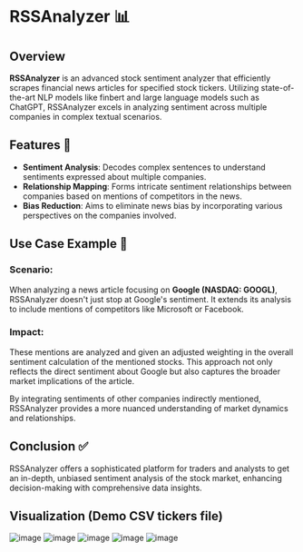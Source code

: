 # **RSSAnalyzer** 📊
## Overview

**RSSAnalyzer** is an advanced stock sentiment analyzer that efficiently scrapes financial news articles for specified stock tickers. Utilizing state-of-the-art NLP models like finbert and large language models such as ChatGPT, RSSAnalyzer excels in analyzing sentiment across multiple companies in complex textual scenarios.

## Features 🌟
- **Sentiment Analysis**: Decodes complex sentences to understand sentiments expressed about multiple companies.
- **Relationship Mapping**: Forms intricate sentiment relationships between companies based on mentions of competitors in the news.
- **Bias Reduction**: Aims to eliminate news bias by incorporating various perspectives on the companies involved.

## Use Case Example 📝
### Scenario:
When analyzing a news article focusing on **Google (NASDAQ: GOOGL)**, RSSAnalyzer doesn't just stop at Google's sentiment. It extends its analysis to include mentions of competitors like Microsoft or Facebook.

### Impact:
These mentions are analyzed and given an adjusted weighting in the overall sentiment calculation of the mentioned stocks. This approach not only reflects the direct sentiment about Google but also captures the broader market implications of the article.

By integrating sentiments of other companies indirectly mentioned, RSSAnalyzer provides a more nuanced understanding of market dynamics and relationships.

## Conclusion ✅
RSSAnalyzer offers a sophisticated platform for traders and analysts to get an in-depth, unbiased sentiment analysis of the stock market, enhancing decision-making with comprehensive data insights.


## Visualization (Demo CSV tickers file)
![image](https://github.com/lzhang4672/RSSAnalyzer/assets/40039203/47b0d2b3-7b5a-4298-8b09-f566246a3157)
![image](https://github.com/lzhang4672/RSSAnalyzer/assets/40039203/8fb44874-c6b7-4007-a17a-d95267ba21ce)
![image](https://github.com/lzhang4672/RSSAnalyzer/assets/40039203/ab0f4570-b2ee-4c34-99f1-74f9d8d7d289)
![image](https://github.com/lzhang4672/RSSAnalyzer/assets/40039203/cc29abe6-39c6-4afa-9722-7924a4529d9c)
![image](https://github.com/lzhang4672/RSSAnalyzer/assets/40039203/6b2a3298-5ed4-4678-a5c5-91158c6df0df)
